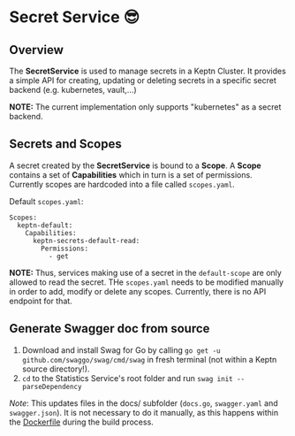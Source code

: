 # Secret Service 😎

## Overview

The **SecretService** is used to manage secrets in a Keptn Cluster.
It provides a simple API for creating, updating or deleting secrets in a specific secret backend (e.g. kubernetes, vault,...)

**NOTE:** The current implementation only supports "kubernetes" as a secret backend.

## Secrets and Scopes

A secret created by the **SecretService** is bound to a **Scope**. 
A **Scope** contains a set of **Capabilities** which in turn is a set of permissions.
Currently scopes are hardcoded into a file called `scopes.yaml`.

Default `scopes.yaml`:
```
Scopes:
  keptn-default:
    Capabilities:
      keptn-secrets-default-read:
        Permissions:
          - get
```

**NOTE:** Thus, services making use of a secret in the `default-scope` are only allowed to read the secret.
THe `scopes.yaml` needs to be modified manually in order to add, modify or delete any scopes. Currently,
there is no API endpoint for that.

## Generate  Swagger doc from source

1. Download and install Swag for Go by calling `go get -u github.com/swaggo/swag/cmd/swag` in fresh terminal (not within a Keptn source directory!).
2. `cd` to the Statistics Service's root folder and run `swag init --parseDependency`

*Note*: This updates files in the docs/ subfolder (`docs.go`, `swagger.yaml` and `swagger.json`). It is not necessary to do it manually, as this happens within the [Dockerfile](Dockerfile) during the build process.

